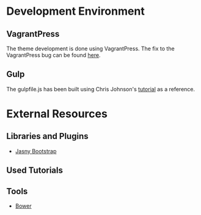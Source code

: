 # Development Environment

## VagrantPress

The theme development is done using VagrantPress. The fix to the VagrantPress bug can be found [here](http://himanen.info/solved-vagrantpress-warning-an-unexpected-error-occurred/). 

## Gulp 

The gulpfile.js has been built using Chris Johnson's [tutorial](http://chrisltd.com/blog/2014/07/gulp-server-livereload/) as a reference.  

# External Resources

## Libraries and Plugins
* [Jasny Bootstrap](http://jasny.github.io/bootstrap/components/)

## Used Tutorials

## Tools
* [Bower](http://bower.io/)
